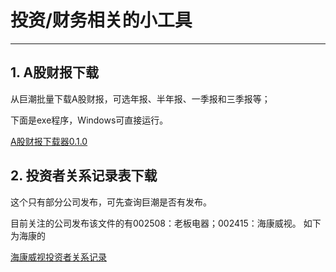 # 投资/财务相关的小工具
---

## 1. A股财报下载

从巨潮批量下载A股财报，可选年报、半年报、一季报和三季报等；

下面是exe程序，Windows可直接运行。

[A股财报下载器0.1.0](https://github.com/foodish/FianaceTools/files/1706531/A.0.1.0.zip)

## 2. 投资者关系记录表下载

这个只有部分公司发布，可先查询巨潮是否有发布。

目前关注的公司发布该文件的有002508：老板电器；002415：海康威视。
如下为海康的

[海康威视投资者关系记录](http://www.cninfo.com.cn/information/companyinfo_n.html?fulltext?szsme002415)